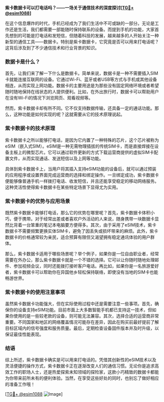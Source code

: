 **紫卡数据卡可以打电话吗？——一场关于通信技术的深度探讨[[TG💪+ @esim1088](https://t.me/s/esim1088)]**

在这个信息爆炸的时代，手机已经成为了我们生活中不可或缺的一部分。无论是工作还是生活，我们都需要一部能随时保持联系的设备。而提到手机的功能，大家首先想到的可能是打电话和发短信，但随着科技的发展，越来越多的人开始关注一种新型的通信工具——数据卡。特别是紫卡数据卡，它究竟是否可以用来打电话呢？这背后涉及到了不少通信技术和行业背景的知识。

### 数据卡是什么？

首先，让我们来了解一下什么是数据卡。简单来说，数据卡是一种不需要插入SIM卡就能连接互联网的设备。它通过Wi-Fi、蓝牙或者USB等方式与手机或其他设备相连，从而实现上网功能。数据卡的主要用途是为那些没有固定网络环境或者希望随时随地保持在线状态的人提供便利。比如，在外出旅行时，数据卡可以帮助用户在没有Wi-Fi的情况下浏览网页、观看视频等。

然而，紫卡数据卡却有所不同。它不仅支持数据传输，还具备一定的通话功能。那么，这种功能是如何实现的呢？这就需要从它的技术原理说起。

### 紫卡数据卡的技术原理

紫卡数据卡之所以能够打电话，是因为它内置了一种特殊的芯片，这个芯片被称为eSIM（嵌入式SIM）。eSIM是一种无需物理插拔的传统SIM卡，而是直接焊接在设备主板上的微型芯片。它可以通过软件更新的方式下载运营商提供的虚拟SIM卡配置文件，从而实现通话、发送短信以及上网等功能。

具体到紫卡数据卡上，当用户将其插入支持eSIM功能的设备后，就可以通过预装的应用程序或设置界面完成运营商的选择和绑定操作。一旦绑定成功，紫卡数据卡便能够像普通手机一样拨打电话、收发短信，并且还能享受稳定的移动网络服务。这种灵活性使得紫卡数据卡在某些特定场景下显得尤为实用。

### 紫卡数据卡的优势与应用场景

既然紫卡数据卡能够打电话，那么它的优势在哪里呢？首先，紫卡数据卡体积小巧，便于携带。对于经常出差或者喜欢户外活动的人来说，随身携带一块数据卡显然比背着一台笨重的笔记本电脑要方便得多。其次，由于采用了eSIM技术，紫卡数据卡不需要频繁更换实体SIM卡，避免了因丢失或损坏带来的麻烦。此外，紫卡数据卡的价格通常较为亲民，适合预算有限但又渴望拥有稳定通讯体验的用户群体。

那么，紫卡数据卡适用于哪些场景呢？举个例子，如果你是一位自由职业者，经常需要在外办公，那么紫卡数据卡就是一个不错的选择。它可以让你随时随地处理邮件、参加视频会议，同时还能拨打接听客户电话。再比如，如果你是一名旅游爱好者，紫卡数据卡可以帮助你在异国他乡轻松保持联络，即使没有当地的SIM卡也能畅游世界。

### 紫卡数据卡的使用注意事项

虽然紫卡数据卡功能强大，但在实际使用过程中还是需要注意一些事项。首先，确保你的设备支持eSIM功能。目前市面上大多数智能手机都已支持这一技术，但如果你使用的是一些较老款的设备，则可能无法兼容。其次，选择合适的运营商非常重要。不同国家和地区的网络覆盖情况可能存在差异，因此在购买前最好提前了解目标区域内的信号强度和服务质量。最后，定期检查设备固件版本并及时升级，以保证最佳性能表现。

### 结语

综上所述，紫卡数据卡确实是可以用来打电话的。凭借其创新性的eSIM技术以及灵活便捷的操作方式，紫卡数据卡正在逐渐改变人们的通信习惯。无论你是追求高效工作的职场人士，还是热爱探索未知领域的探险家，这款小巧精致的数据卡都能为你带来前所未有的便利体验。当然，在享受这些好处的同时，也别忘了做好相应的准备工作哦！

[[TG💪+ @esim1088](https://t.me/s/esim1088) ![Image](https://i.postimg.cc/4NQfJmqS/Snipaste-2025-05-13-00-14-12.png)]